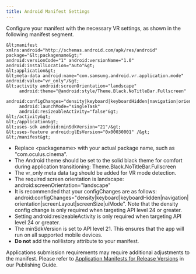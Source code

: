 ```yaml
---
title: Android Manifest Settings
---
```


Configure your manifest with the necessary VR settings, as shown in the following manifest segment.

```
&lt;manifest xmlns:android="http://schemas.android.com/apk/res/android" package="&lt;packagename&gt;"  
android:versionCode="1" android:versionName="1.0" android:installLocation="auto"&gt;
&lt;application&gt;
&lt;meta-data android:name="com.samsung.android.vr.application.mode" android:value="vr_only"/&gt;
&lt;activity android:screenOrientation="landscape" 
     android:theme="@android:style/Theme.Black.NoTitleBar.Fullscreen"
     android:configChanges="density|keyboard|keyboardHidden|navigation|orientation|screenLayout|screenSize|uiMode"
     android:launchMode="singleTask"
     android:resizeableActivity="false"&gt;
&lt;/activity&gt;
&lt;/application&gt; 
&lt;uses-sdk android:minSdkVersion="21"/&gt;
&lt;uses-feature android:glEsVersion="0x00030001" /&gt;
&lt;/manifest&gt;
```

* Replace &lt;packagename&gt; with your actual package name, such as "com.oculus.cinema".
* The Android theme should be set to the solid black theme for comfort during application transitioning: Theme.Black.NoTitleBar.Fullscreen
* The vr\_only meta data tag should be added for VR mode detection.
* The required screen orientation is landscape: android:screenOrientation="landscape"
* It is recommended that your configChanges are as follows: android:configChanges="density|keyboard|keyboardHidden|navigation|orientation|screenLayout|screenSize|uiMode". Note that the density config change is only required when targeting API level 24 or greater.
* Setting android:resizeableActivity is only required when targeting API level 24 or greater.
* The minSdkVersion is set to API level 21. This ensures that the app will run on all supported mobile devices. 
* **Do not** add the noHistory attribute to your manifest.


Applications submission requirements may require additional adjustments to the manifest. Please refer to [Application Manifests for Release Versions](/distribute/latest/concepts/publish-mobile-manifest/) in our Publishing Guide.
